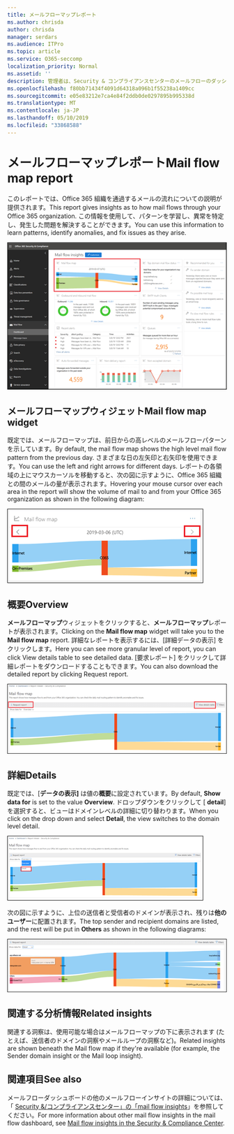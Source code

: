 ```yaml
---
title: メールフローマップレポート
ms.author: chrisda
author: chrisda
manager: serdars
ms.audience: ITPro
ms.topic: article
ms.service: O365-seccomp
localization_priority: Normal
ms.assetid: ''
description: 管理者は、Security & コンプライアンスセンターのメールフローのダッシュボードにあるメールフローマップレポートについて理解できます。
ms.openlocfilehash: f80bb71434f4091d64318a096b1f55238a1409cc
ms.sourcegitcommit: e05e83212e7ca4e84f2ddb0de0297895b995338d
ms.translationtype: MT
ms.contentlocale: ja-JP
ms.lasthandoff: 05/10/2019
ms.locfileid: "33868588"
---
```

# <a name="mail-flow-map-report"></a><span data-ttu-id="8c350-103">メールフローマップレポート</span><span class="sxs-lookup"><span data-stu-id="8c350-103">Mail flow map report</span></span>

<span data-ttu-id="8c350-104">このレポートでは、Office 365 組織を通過するメールの流れについての説明が提供されます。</span><span class="sxs-lookup"><span data-stu-id="8c350-104">This report gives insights as to how mail flows through your Office 365 organization.</span></span> <span data-ttu-id="8c350-105">この情報を使用して、パターンを学習し、異常を特定し、発生した問題を解決することができます。</span><span class="sxs-lookup"><span data-stu-id="8c350-105">You can use this information to learn patterns, identify anomalies, and fix issues as they arise.</span></span>

![セキュリティ & コンプライアンスセンターのメールフローダッシュボードのメールフローマップレポート](media/mail-flow-map-selected.png)

## <a name="mail-flow-map-widget"></a><span data-ttu-id="8c350-107">メールフローマップウィジェット</span><span class="sxs-lookup"><span data-stu-id="8c350-107">Mail flow map widget</span></span>

<span data-ttu-id="8c350-108">既定では、メールフローマップは、前日からの高レベルのメールフローパターンを示しています。</span><span class="sxs-lookup"><span data-stu-id="8c350-108">By default, the mail flow map shows the high level mail flow pattern from the previous day.</span></span> <span data-ttu-id="8c350-109">さまざまな日の左矢印と右矢印を使用できます。</span><span class="sxs-lookup"><span data-stu-id="8c350-109">You can use the left and right arrows for different days.</span></span> <span data-ttu-id="8c350-110">レポートの各領域の上にマウスカーソルを移動すると、次の図に示すように、Office 365 組織との間のメールの量が表示されます。</span><span class="sxs-lookup"><span data-stu-id="8c350-110">Hovering your mouse cursor over each area in the report will show the volume of mail to and from your Office 365 organization as shown in the following diagram:</span></span>

![メールフローマップウィジェットの左および右の矢印](media/mail-flow-map-widget.png)

## <a name="overview"></a><span data-ttu-id="8c350-112">概要</span><span class="sxs-lookup"><span data-stu-id="8c350-112">Overview</span></span>

<span data-ttu-id="8c350-113">**メールフローマップ**ウィジェットをクリックすると、**メールフローマップ**レポートが表示されます。</span><span class="sxs-lookup"><span data-stu-id="8c350-113">Clicking on the **Mail flow map** widget will take you to the **Mail flow map** report.</span></span> <span data-ttu-id="8c350-114">詳細なレポートを表示するには、[詳細データの表示] をクリックします。</span><span class="sxs-lookup"><span data-stu-id="8c350-114">Here you can see more granular level of report, you can click View details table to see detailed data.</span></span> <span data-ttu-id="8c350-115">[要求レポート] をクリックして詳細レポートをダウンロードすることもできます。</span><span class="sxs-lookup"><span data-stu-id="8c350-115">You can also download the detailed report by clicking Request report.</span></span>

![メールフローマップレポートの概要ビュー](media/mail-flow-map-overview.png)

## <a name="details"></a><span data-ttu-id="8c350-117">詳細</span><span class="sxs-lookup"><span data-stu-id="8c350-117">Details</span></span>

<span data-ttu-id="8c350-118">既定では、[**データの表示]** は値の**概要**に設定されています。</span><span class="sxs-lookup"><span data-stu-id="8c350-118">By default, **Show data for** is set to the value **Overview**.</span></span> <span data-ttu-id="8c350-119">ドロップダウンをクリックして [ **detail**] を選択すると、ビューはドメインレベルの詳細に切り替わります。</span><span class="sxs-lookup"><span data-stu-id="8c350-119">When you click on the drop down and select **Detail**, the view switches to the domain level detail.</span></span>

![メールフローマップレポートの概要表示での [データの表示] での詳細の選択](media/mail-flow-map-select-detail.png)

<span data-ttu-id="8c350-121">次の図に示すように、上位の送信者と受信者のドメインが表示され、残りは**他のユーザー**に配置されます。</span><span class="sxs-lookup"><span data-stu-id="8c350-121">The top sender and recipient domains are listed, and the rest will be put in **Others** as shown in the following diagrams:</span></span>

![メールフローマップレポートの詳細表示](media/mail-flow-map-detail.png)

## <a name="related-insights"></a><span data-ttu-id="8c350-123">関連する分析情報</span><span class="sxs-lookup"><span data-stu-id="8c350-123">Related insights</span></span>

<span data-ttu-id="8c350-124">関連する洞察は、使用可能な場合はメールフローマップの下に表示されます (たとえば、送信者のドメインの洞察やメールループの洞察など)。</span><span class="sxs-lookup"><span data-stu-id="8c350-124">Related insights are shown beneath the Mail flow map if they're available (for example, the Sender domain insight or the Mail loop insight).</span></span>

## <a name="see-also"></a><span data-ttu-id="8c350-125">関連項目</span><span class="sxs-lookup"><span data-stu-id="8c350-125">See also</span></span>

<span data-ttu-id="8c350-126">メールフローダッシュボードの他のメールフローインサイトの詳細については、「 [Security &/コンプライアンスセンター」の「mail flow insights](mail-flow-insights-v2.md)」を参照してください。</span><span class="sxs-lookup"><span data-stu-id="8c350-126">For more information about other mail flow insights in the mail flow dashboard, see [Mail flow insights in the Security & Compliance Center](mail-flow-insights-v2.md).</span></span>
